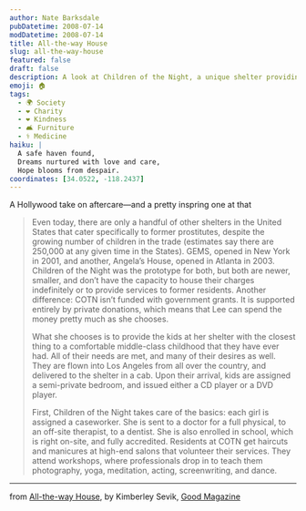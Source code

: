 ```yaml
---
author: Nate Barksdale
pubDatetime: 2008-07-14
modDatetime: 2008-07-14
title: All-the-way House
slug: all-the-way-house
featured: false
draft: false
description: A look at Children of the Night, a unique shelter providing care and opportunities for former child prostitutes.
emoji: 🏠
tags:
  - 🌍 Society
  - ❤️ Charity
  - ❤️ Kindness
  - 🛋️ Furniture
  - ⚕️ Medicine
haiku: |
  A safe haven found,  
  Dreams nurtured with love and care,  
  Hope blooms from despair.
coordinates: [34.0522, -118.2437]
---
```


A Hollywood take on aftercare—and a pretty inspring one at that

> Even today, there are only a handful of other shelters in the United States that cater specifically to former prostitutes, despite the growing number of children in the trade (estimates say there are 250,000 at any given time in the States). GEMS, opened in New York in 2001, and another, Angela’s House, opened in Atlanta in 2003. Children of the Night was the prototype for both, but both are newer, smaller, and don’t have the capacity to house their charges indefinitely or to provide services to former residents. Another difference: COTN isn’t funded with government grants. It is supported entirely by private donations, which means that Lee can spend the money pretty much as she chooses.
>
> What she chooses is to provide the kids at her shelter with the closest thing to a comfortable middle-class childhood that they have ever had. All of their needs are met, and many of their desires as well. They are flown into Los Angeles from all over the country, and delivered to the shelter in a cab. Upon their arrival, kids are assigned a semi-private bedroom, and issued either a CD player or a DVD player.
>
> First, Children of the Night takes care of the basics: each girl is assigned a caseworker. She is sent to a doctor for a full physical, to an off-site therapist, to a dentist. She is also enrolled in school, which is right on-site, and fully accredited. Residents at COTN get haircuts and manicures at high-end salons that volunteer their services. They attend workshops, where professionals drop in to teach them photography, yoga, meditation, acting, screenwriting, and dance.

---

from [All-the-way House](http://web.archive.org/web/20090228171414/http://www.goodmagazine.com:80/section/Features/all-the-way_house), by Kimberley Sevik, [Good Magazine](http://web.archive.org/web/20090106134638/http://www.goodmagazine.com./)
